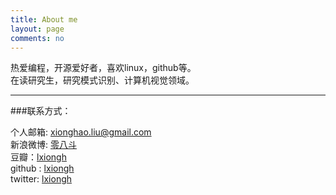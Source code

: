 ```yaml
---
title: About me
layout: page
comments: no
---
```

	
热爱编程，开源爱好者，喜欢linux，github等。		
在读研究生，研究模式识别、计算机视觉领域。

----

###联系方式：        

个人邮箱: [xionghao.liu@gmail.com](mailto:xionghao.liu@gmail.com)     
新浪微博: [零八斗](http://weibo.com/lxiongh/)	 
豆瓣：[lxiongh](http://www.douban.com/people/lxiongh/)    
github : [lxiongh](https://github.com/lxiongh)        
twitter: [lxiongh](https://twitter.com/lxiongh)

